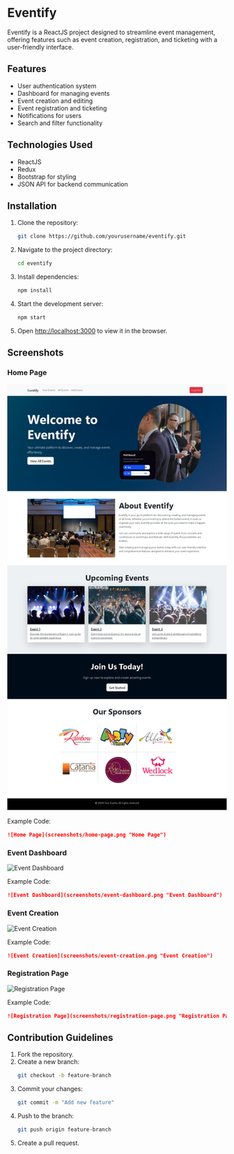 # Eventify

Eventify is a ReactJS project designed to streamline event management, offering features such as event creation, registration, and ticketing with a user-friendly interface.

## Features

- User authentication system
- Dashboard for managing events
- Event creation and editing
- Event registration and ticketing
- Notifications for users
- Search and filter functionality

## Technologies Used

- ReactJS
- Redux
- Bootstrap for styling
- JSON API for backend communication

## Installation

1. Clone the repository:
   ```bash
   git clone https://github.com/yourusername/eventify.git
   ```
2. Navigate to the project directory:
   ```bash
   cd eventify
   ```
3. Install dependencies:
   ```bash
   npm install
   ```
4. Start the development server:
   ```bash
   npm start
   ```
5. Open [http://localhost:3000](http://localhost:3000) to view it in the browser.

## Screenshots

### Home Page

![Home Page](screenshots/Homepage.png "Home Page")

Example Code:

```markdown
![Home Page](screenshots/home-page.png "Home Page")
```

### Event Dashboard

![Event Dashboard](screenshots/event-dashboard.png "Event Dashboard")

Example Code:

```markdown
![Event Dashboard](screenshots/event-dashboard.png "Event Dashboard")
```

### Event Creation

![Event Creation](screenshots/event-creation.png "Event Creation")

Example Code:

```markdown
![Event Creation](screenshots/event-creation.png "Event Creation")
```

### Registration Page

![Registration Page](screenshots/registration-page.png "Registration Page")

Example Code:

```markdown
![Registration Page](screenshots/registration-page.png "Registration Page")
```

## Contribution Guidelines

1. Fork the repository.
2. Create a new branch:
   ```bash
   git checkout -b feature-branch
   ```
3. Commit your changes:
   ```bash
   git commit -m "Add new feature"
   ```
4. Push to the branch:
   ```bash
   git push origin feature-branch
   ```
5. Create a pull request.
